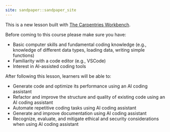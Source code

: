 ```yaml
---
site: sandpaper::sandpaper_site
---
```


This is a new lesson built with [The Carpentries Workbench][workbench]. 

Before coming to this course please make sure you have:

- Basic computer skills and fundamental coding knowledge (e.g., knowledge of different data types, loading data, writing simple functions)
- Familiarity with a code editor (e.g., VSCode)
- Interest in AI-assisted coding tools

After following this lesson, learners will be able to:

- Generate code and optimize its performance using an AI coding assistant
- Refactor and improve the structure and quality of existing code using an AI coding assistant
- Automate repetitive coding tasks using AI coding assistant
- Generate and improve documentation using AI coding assistant
- Recognize, evaluate, and mitigate ethical and security considerations when using AI coding assistant


[workbench]: https://carpentries.github.io/sandpaper-docs

